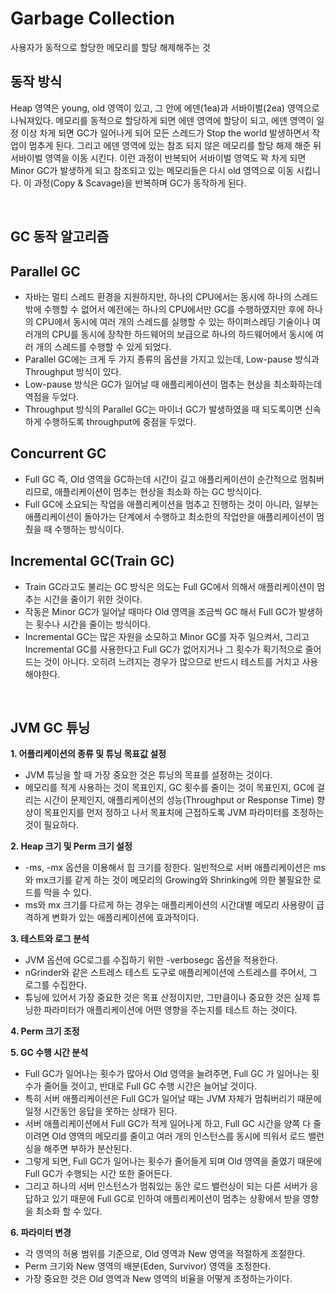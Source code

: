 # **Garbage Collection**

사용자가 동적으로 할당한 메모리를 할당 해제해주는 것

## **동작 방식**

Heap 영역은 young, old 영역이 있고, 그 안에 에덴(1ea)과 서바이벌(2ea) 영역으로 나눠져있다. 메모리를 동적으로 할당하게 되면 에덴 영역에 할당이 되고, 에덴 영역이 일정 이상 차게 되면 GC가 일어나게 되어 모든 스레드가 Stop the world 발생하면서 작업이 멈추게 된다. 그리고 에덴 영역에 있는 참조 되지 않은 메모리를 할당 해제 해준 뒤 서바이벌 영역을 이동 시킨다. 이런 과정이 반복되어 서바이벌 영역도 꽉 차게 되면 Minor GC가 발생하게 되고 참조되고 있는 메모리들은 다시 old 영역으로 이동 시킵니다. 이 과정(Copy & Scavage)을 반복하며 GC가 동작하게 된다.

<br>

## **GC 동작 알고리즘**

## **Parallel GC**

- 자바는 멀티 스레드 환경을 지원하지만, 하나의 CPU에서는 동시에 하나의 스레드 밖에 수행할 수 없어서 예전에는 하나의 CPU에서만 GC를 수행하였지만 후에 하나의 CPU에서 동시에 여러 개의 스레드를 실행할 수 있는 하이퍼스레딩 기술이나 여러개의 CPU를 동시에 장착한 하드웨어의 보급으로 하나의 하드웨어에서 동시에 여러 개의 스레드를 수행할 수 있게 되었다.
- Parallel GC에는 크게 두 가지 종류의 옵션을 가지고 있는데, Low-pause 방식과 Throughput 방식이 있다.
- Low-pause 방식은 GC가 일어날 때 애플리케이션이 멈추는 현상을 최소화하는데 역점을 두었다.
- Throughput 방식의 Parallel GC는 마이너 GC가 발생하였을 때 되도록이면 신속하게 수행하도록 throughput에 중점을 두었다.

## **Concurrent GC**

- Full GC 즉, Old 영역을 GC하는데 시간이 길고 애플리케이션이 순간적으로 멈춰버리므로, 애플리케이션이 멈추는 현상을 최소화 하는 GC 방식이다.
- Full GC에 소요되는 작업을 애플리케이션을 멈추고 진행하는 것이 아니라, 일부는 애플리케이션이 돌아가는 단계에서 수행하고 최소한의 작업만을 애플리케이션이 멈췄을 때 수행하는 방식이다.

## **Incremental GC(Train GC)**

- Train GC라고도 불리는 GC 방식은 의도는 Full GC에서 의해서 애플리케이션이 멈추는 시간을 줄이기 위한 것이다.
- 작동은 Minor GC가 일어날 때마다 Old 영역을 조금씩 GC 해서 Full GC가 발생하는 횟수나 시간을 줄이는 방식이다.
- Incremental GC는 많은 자원을 소모하고 Minor GC를 자주 일으켜서, 그리고 Incremental GC를 사용한다고 Full GC가 없어지거나 그 횟수가 획기적으로 줄어드는 것이 아니다. 오히려 느려지는 경우가 많으므로 반드시 테스트를 거치고 사용해야한다.

<br>

## **JVM GC 튜닝**

**1. 어플리케이션의 종류 및 튜닝 목표값 설정**

- JVM 튜닝을 할 때 가장 중요한 것은 튜닝의 목표를 설정하는 것이다.
- 메모리를 적게 사용하는 것이 목표인지, GC 횟수를 줄이는 것이 목표인지, GC에 걸리는 시간이 문제인지, 애플리케이션의 성능(Throughput or Response Time) 향상이 목표인지를 먼저 정하고 나서 목표치에 근접하도록 JVM 파라미터를 조정하는 것이 필요하다.

**2. Heap 크기 및 Perm 크기 설정**

- -ms, -mx 옵션을 이용해서 힙 크기를 정한다. 일반적으로 서버 애플리케이션은 ms와 mx크기를 같게 하는 것이 메모리의 Growing와 Shrinking에 의한 불필요한 로드를 막을 수 있다.
- ms와 mx 크기를 다르게 하는 경우는 애플리케이션의 시간대별 메모리 사용량이 급격하게 변화가 있는 애플리케이션에 효과적이다.

**3. 테스트와 로그 분석**

- JVM 옵션에 GC로그를 수집하기 위한 -verbosegc 옵션을 적용한다.
- nGrinder와 같은 스트레스 테스트 도구로 애플리케이션에 스트레스를 주어서, 그 로그를 수집한다.
- 튜닝에 있어서 가장 중요한 것은 목표 산정이지만, 그만큼이나 중요한 것은 실제 튜닝한 파라미터가 애플리케이션에 어떤 영향을 주는지를 테스트 하는 것이다.

**4. Perm 크기 조정**

**5. GC 수행 시간 분석**

- Full GC가 일어나는 횟수가 많아서 Old 영역을 늘려주면, Full GC 가 일어나는 횟수가 줄어들 것이고, 반대로 Full GC 수행 시간은 늘어날 것이다.
- 특히 서버 애플리케이션은 Full GC가 일어날 때는 JVM 자체가 멈춰버리기 때문에 일정 시간동안 응답을 못하는 상태가 된다.
- 서버 애플리케이션에서 Full GC가 적게 일어나게 하고, Full GC 시간을 양쪽 다 줄이려면 Old 영역의 메모리를 줄이고 여러 개의 인스턴스를 동시에 띄워서 로드 밸런싱을 해주면 부하가 분산된다.
- 그렇게 되면, Full GC가 일어나는 횟수가 줄어들게 되며 Old 영역을 줄였기 때문에 Full GC가 수행되는 시간 또한 줄어든다.
- 그리고 하나의 서버 인스턴스가 멈춰있는 동안 로드 밸런싱이 되는 다른 서버가 응답하고 있기 때문에 Full GC로 인하여 애플리케이션이 멈추는 상황에서 받을 영향을 최소화 할 수 있다.

**6. 파라미터 변경**

- 각 영역의 허용 범위를 기준으로, Old 영역과 New 영역을 적절하게 조절한다.
- Perm 크기와 New 영역의 배분(Eden, Survivor) 영역을 조정한다.
- 가장 중요한 것은 Old 영역과 New 영역의 비율을 어떻게 조정하는가이다.
